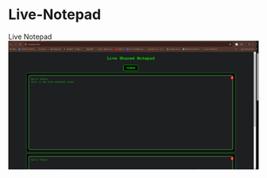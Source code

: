 # Live-Notepad
Live Notepad
![cd(change directory)](https://github.com/kalivarun/Live-Notepad/blob/main/Screenshot%202024-10-08%20023657.png?raw=true)
